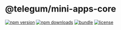 # @telegum/mini-apps-core

[![npm version][npm-version-src]][npm-version-href]
[![npm downloads][npm-downloads-src]][npm-downloads-href]
[![bundle][bundle-src]][bundle-href]
[![license][license-src]][license-href]

<!-- Badges -->

[npm-version-src]: https://img.shields.io/npm/v/%40telegum%2Fmini-apps-core?style=flat&label=npm&labelColor=18181b&color=e23f79
[npm-version-href]: https://npmjs.com/package/@telegum/mini-apps-core
[npm-downloads-src]: https://img.shields.io/npm/dm/%40telegum%2Fmini-apps-core?style=flat&label=downloads&labelColor=18181b&color=e23f79
[npm-downloads-href]: https://npmjs.com/package/@telegum/mini-apps-core
[bundle-src]: https://img.shields.io/bundlephobia/minzip/%40telegum%2Fmini-apps-core?style=flat&label=minzip&labelColor=18181b&color=e23f79
[bundle-href]: https://bundlephobia.com/package/@telegum/mini-apps-core
[license-src]: https://img.shields.io/github/license/telegum/mini-apps?style=flat&label=license&labelColor=18181b&color=e23f79
[license-href]: https://github.com/telegum/mini-apps/blob/main/LICENSE
